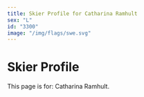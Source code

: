 ```yaml
---
title: Skier Profile for Catharina Ramhult
sex: "L"
id: "3300"
image: "/img/flags/swe.svg" 
---
```


# Skier Profile

This page is for: Catharina Ramhult.
    